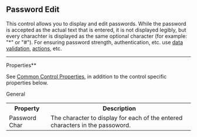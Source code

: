 ## Password Edit

This control allows you to display and edit passwords. While the password is accepted as the actual text that is entered, it is not displayed legibly, but every charachter is displayed as the same optional character (for example: "*" or "#"). For ensuring password strength, authentication, etc. use [data validation](../../../../object-class-property/modify-an-object-class-property/data-validation.md), [actions](../../../../action-orchestration.md), etc.

**** **

Properties**

<span style="FONT-WEIGHT: normal">See [<span style="FONT-WEIGHT: normal">Common Control Properties](../common-control-properties.md)<span style="FONT-WEIGHT: normal">, in addition to the control specific properties below.

General

<table style="WIDTH: 100%">

<tbody>

<tr>

<th>Property</th>

<th>Description</th>

</tr>

<tr>

<td><span style="FONT-WEIGHT: normal">Password Char</td>

<td>The character to display for each of the entered characters in the passoword.</td>

</tr>

</tbody>

</table>